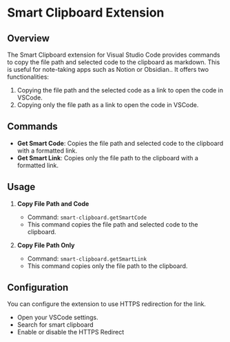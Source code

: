 # Smart Clipboard Extension

## Overview

The Smart Clipboard extension for Visual Studio Code provides commands to copy the file path and selected code to the clipboard as markdown. This is useful for note-taking apps such as Notion or Obsidian.. It offers two functionalities:
1. Copying the file path and the selected code as a link to open the code in VSCode.
2. Copying only the file path as a link to open the code in VSCode.

## Commands

- **Get Smart Code**: Copies the file path and selected code to the clipboard with a formatted link.
- **Get Smart Link**: Copies only the file path to the clipboard with a formatted link.

## Usage

1. **Copy File Path and Code**
   - Command: `smart-clipboard.getSmartCode`
   - This command copies the file path and selected code to the clipboard.

2. **Copy File Path Only**
   - Command: `smart-clipboard.getSmartLink`
   - This command copies only the file path to the clipboard.


## Configuration

You can configure the extension to use HTTPS redirection for the link.

- Open your VSCode settings.
- Search for smart clipboard
- Enable or disable the HTTPS Redirect
